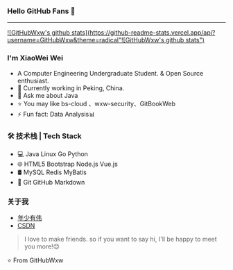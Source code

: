 
### Hello GitHub Fans 👋
---

[![GitHubWxw's github stats](https://github-readme-stats.vercel.app/api?username=GitHubWxw&theme=radical"![GitHubWxw's github stats")](https://github.com/anuraghazra/github-readme-stats)

### I'm XiaoWei Wei
- A Computer Engineering Undergraduate Student. & Open Source enthusiast.
- 🌱 Currently working in Peking, China.
- 💬 Ask me about Java 
- ⭐ You may like bs-cloud 、wxw-security、GitBookWeb  
- ⚡ Fun fact: Data Analysis📊

### 🛠 技术栈 | Tech Stack
- 💻  Java Linux Go Python
- 🌐  HTML5 Bootstrap Node.js Vue.js
- 🛢   MySQL Redis MyBatis
- 🔧  Git GitHub Markdown

### 关于我
- [年少有伟](https://blog.wxw.plus/)
- [CSDN](https://blog.csdn.net/qq_41893274)

> I love to make friends. so if you want to say hi, I'll be happy to meet you more!😊

⭐️ From GitHubWxw
<!--
**GitHubWxw/GitHubWxw** is a ✨ _special_ ✨ repository because its `README.md` (this file) appears on your GitHub profile.

Here are some ideas to get you started:

- 🔭 I’m currently working on ...
- 🌱 I’m currently learning ...
- 👯 I’m looking to collaborate on ...
- 🤔 I’m looking for help with ...
- 💬 Ask me about ...
- 📫 How to reach me: ...
- 😄 Pronouns: ...
- ⚡ Fun fact: ...
-->
